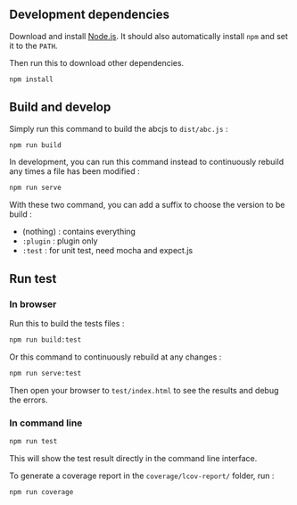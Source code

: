 ## Development dependencies ##

Download and install [Node.js](http://nodejs.org/). It should also automatically
install `npm` and set it to the `PATH`.

Then run this to download other dependencies.
````bash
npm install
````

## Build and develop ##

Simply run this command to build the abcjs to `dist/abc.js` :
````bash
npm run build
````

In development, you can run this command instead to continuously rebuild any
times a file has been modified :
````bash
npm run serve
````

With these two command, you can add a suffix to choose the version to be build :

 - (nothing) : contains everything
 - `:plugin` : plugin only
 - `:test` : for unit test, need mocha and expect.js


## Run test ##

### In browser ###

Run this to build the tests files : 
````bash
npm run build:test
````

Or this command to continuously rebuild at any changes :
````bash
npm run serve:test
````

Then open your browser to `test/index.html` to see the results and debug the
errors.

### In command line ###

````bash
npm run test
````

This will show the test result directly in the command line interface.

To generate a coverage report in the `coverage/lcov-report/` folder, run :

````bash
npm run coverage
````
